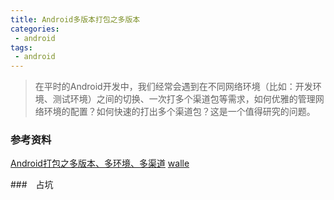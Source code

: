 ```yaml
---
title: Android多版本打包之多版本
categories:
 - android
tags:
 - android
---
```


>在平时的Android开发中，我们经常会遇到在不同网络环境（比如：开发环境、测试环境）之间的切换、一次打多个渠道包等需求，如何优雅的管理网络环境的配置？如何快速的打出多个渠道包？这是一个值得研究的问题。

### 参考资料
[Android打包之多版本、多环境、多渠道](https://www.jianshu.com/p/872dc6f89cb4)
[walle](https://github.com/Meituan-Dianping/walle)

###　占坑